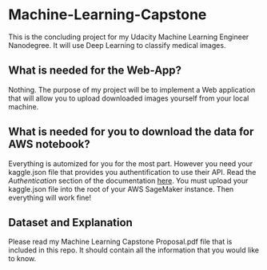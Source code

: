 # Machine-Learning-Capstone
This is the concluding project for my Udacity Machine Learning Engineer Nanodegree. It will use Deep Learning to classify medical images.


## What is needed for the Web-App?
Nothing.
The purpose of my project will be to implement a Web application that will allow you to upload downloaded images yourself from your local machine.

## What is needed for you to download the data for AWS notebook?
Everything is automized for you for the most part. However you need your kaggle.json file that provides you authentification to use their API. Read the *Authentication* section of the documentation <a href=https://www.kaggle.com/docs/api>here</a>. You must upload your kaggle.json file into the root of your AWS SageMaker instance. Then everything will work fine!

## Dataset and Explanation
Please read my Machine Learning Capstone Proposal.pdf file that is included in this repo. It should contain all the information that you would like to know.
